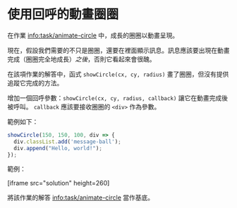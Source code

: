 
# 使用回呼的動畫圈圈

在作業 <info:task/animate-circle> 中，成長的圈圈以動畫呈現。

現在，假設我們需要的不只是圈圈，還要在裡面顯示訊息。訊息應該要出現在動畫完成（圈圈完全地成長）*之後*，否則它看起來會很醜。

在該項作業的解答中，函式 `showCircle(cx, cy, radius)` 畫了圈圈，但沒有提供追蹤它完成的方法。

增加一個回呼參數：`showCircle(cx, cy, radius, callback)` 讓它在動畫完成後被呼叫。 `callback` 應該要接收圈圈的 `<div>` 作為參數。

範例如下：

```js
showCircle(150, 150, 100, div => {
  div.classList.add('message-ball');
  div.append("Hello, world!");
});
```

範例：

[iframe src="solution" height=260]

將該作業的解答 <info:task/animate-circle> 當作基底。
